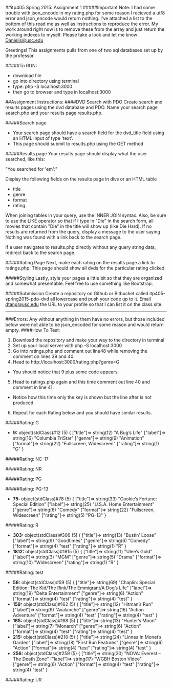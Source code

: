 ##itp405 Spring 2015: Assignment 1
#####Important Note:
I had some trouble with json_encode in my rating.php for some reason I recieved a utf8 error and json_encode would return nothing. I've attached a list to the bottom of this read me as well as instructions to reproduce the error. My work around right now is to remove these from the array and just return the working indexes to myself. Please take a look and let me know Danielis@usc.edu


Greetings!
This assignments pulls from one of two sql databases set up by the professor.

#####To RUN:

* download file
* go into directory using terminal
* type: php -S localhost:3000
* then go to browser and type in localhost:3000

##Assignment Instructions:
####DVD Search with PDO
Create search and results pages using the dvd database and PDO. Name your search page search.php and your results page results.php.

#####Search page
* Your search page should have a search field for the dvd_title field using an HTML input of type 'text'.
* This page should submit to results.php using the GET method

#####Results page
Your results page should display what the user searched, like this:

"You searched for 'em':"

Display the following fields on the results page in divs or an HTML table

* title
* genre
* format
* rating

When joining tables in your query, use the INNER JOIN syntax. Also, be sure to use the LIKE operator so that if I type in "Die" in the search form, all movies that contain "Die" in the title will show up (like Die Hard). If no results are returned from the query, display a message to the user saying Nothing was found with a link back to the search page.

If a user navigates to results.php directly without any query string data, redirect back to the search page.

#####Rating Page
Next, make each rating on the results page a link to ratings.php. This page should show all dvds for the particular rating clicked.

#####Styling
Lastly, style your pages a little bit so that they are organized and somewhat presentable. Feel free to use something like Bootstrap.

#####Submission
Create a repository on Github or Bitbucket called itp405-spring2015-pdo-dvd all lowercase and push your code up to it. Email dtang@usc.edu the URL to your profile so that I can list it on the class site.

---
###Errors:
Any without anything in them have no errors, but those included below were not able to be json_encoded for some reason and would return empty.
####How To Test:
1. Download the repository and make your way to the directory in terminal
2. Set up your local server with php -S localhost:3000
3. Go into ratings.php and comment out line48 while removing the comment on lines 39 and 40.
4. Head to http://localhost:3000/rating.php?genre=G
  * You should notice that 9 plus some code appears.
5. Head to ratings.php again and this time comment out line 40 and comment in line 41.
  * Notice how this time only the key is shown but the line after is not produced.
6. Repeat for each Rating below and you should have similar results.

#####Rating: G
* **9:** object(stdClass)#12 (5) { ["title"]=> string(12) "A Bug’s Life" ["label"]=> string(16) "Columbia TriStar" ["genre"]=> string(9) "Animation" ["format"]=> string(22) "Fullscreen, Widescreen" ["rating"]=> string(1) "G" }

#####Rating: NC-17

#####Rating: NR

#####Rating: PG

#####Rating: PG-13
* **75:** object(stdClass)#78 (5) { ["title"]=> string(33) "Cookie’s Fortune: Special Edition" ["label"]=> string(25) "U.S.A. Home Entertainment" ["genre"]=> string(6) "Comedy" ["format"]=> string(22) "Fullscreen, Widescreen" ["rating"]=> string(5) "PG-13" }

#####Rating: R
* **303:** object(stdClass)#306 (5) { ["title"]=> string(13) "Bustin’ Loose" ["label"]=> string(9) "Goodtimes" ["genre"]=> string(6) "Comedy" ["format"]=> string(4) "test" ["rating"]=> string(1) "R" }
* **1812:** object(stdClass)#1815 (5) { ["title"]=> string(11) "Ulee’s Gold" ["label"]=> string(3) "MGM" ["genre"]=> string(5) "Drama" ["format"]=> string(10) "Widescreen" ["rating"]=> string(1) "R" }
 
#####Rating: test
* **56:** object(stdClass)#59 (5) { ["title"]=> string(69) "Chaplin: Special Edition: The Kid/The Rink/The Emmigrant/A Dog’s Life" ["label"]=> string(19) "Delta Entertainment" ["genre"]=> string(6) "Action" ["format"]=> string(4) "test" ["rating"]=> string(4) "test" } 
* **159:** object(stdClass)#162 (5) { ["title"]=> string(12) "Hitman’s Run" ["label"]=> string(9) "Avalanche" ["genre"]=> string(16) "Action Adventure" ["format"]=> string(4) "test" ["rating"]=> string(4) "test" } 
* **165:** object(stdClass)#168 (5) { ["title"]=> string(13) "Hunter’s Moon" ["label"]=> string(7) "Monarch" ["genre"]=> string(6) "Action" ["format"]=> string(4) "test" ["rating"]=> string(4) "test" } 
* **215:** object(stdClass)#218 (5) { ["title"]=> string(24) "Linnea in Monet’s Garden" ["label"]=> string(18) "First Run Features" ["genre"]=> string(6) "Action" ["format"]=> string(4) "test" ["rating"]=> string(4) "test" } 
* **256:** object(stdClass)#259 (5) { ["title"]=> string(30) "NOVA: Everest – The Death Zone" ["label"]=> string(17) "WGBH Boston Video" ["genre"]=> string(6) "Action" ["format"]=> string(4) "test" ["rating"]=> string(4) "test" }

#####Rating: UR

